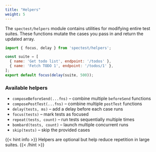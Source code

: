 ```yaml
---
title: "Helpers"
weight: 5
---
```


The `spectest/helpers` module contains utilities for modifying entire test suites. These functions mutate the cases you pass in and return the updated array.

```js
import { focus, delay } from 'spectest/helpers';

const suite = [
  { name: 'Get todo list', endpoint: '/todos' },
  { name: 'Fetch TODO 1', endpoint: '/todos/1' },
];
export default focus(delay(suite, 500));
```

### Available helpers

- `composeBeforeSend(...fns)` – combine multiple `beforeSend` functions
- `composePostTest(...fns)` – combine multiple `postTest` functions
- `delay(tests, ms)` – add a delay before each case runs
- `focus(tests)` – mark tests as focused
- `repeat(tests, count)` – run tests sequentially multiple times
- `bombard(tests, count)` – launch multiple concurrent runs
- `skip(tests)` – skip the provided cases

{{< hint info >}}
Helpers are optional but help reduce repetition in large suites.
{{< /hint >}}
